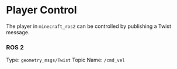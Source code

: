 # Player Control

The player in `minecraft_ros2` can be controlled by publishing a Twist message.

### ROS 2

Type: `geometry_msgs/Twist`
Topic Name: `/cmd_vel`
